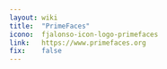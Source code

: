 ```yaml
---
layout: wiki
title:  "PrimeFaces"
icono:  fjalonso-icon-logo-primefaces
link:   https://www.primefaces.org
fix:    false
---
```


